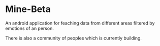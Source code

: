 # Mine-Beta
An android application for feaching data from different areas filtered by emotions of an person.

There is also a community of peoples which is currently building.
